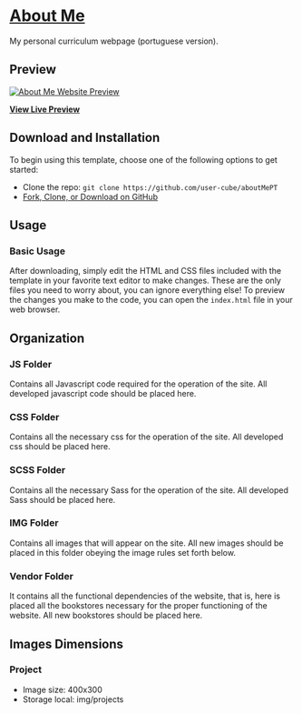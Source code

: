 # [About Me](https://user-cube.github.io/aboutMePT/)
My personal curriculum webpage (portuguese version).

## Preview

[![About Me Website Preview](https://image.ibb.co/bFmJaf/aboutmept.png)](https://user-cube.github.io/aboutMePT/)

**[View Live Preview](https://user-cube.github.io/aboutMePT/)**

## Download and Installation

To begin using this template, choose one of the following options to get started:
* Clone the repo: `git clone https://github.com/user-cube/aboutMePT`
* [Fork, Clone, or Download on GitHub](https://github.com/user-cube/aboutMePT)

## Usage

### Basic Usage

After downloading, simply edit the HTML and CSS files included with the template in your favorite text editor to make changes. These are the only files you need to worry about, you can ignore everything else! To preview the changes you make to the code, you can open the `index.html` file in your web browser.

## Organization

### JS Folder
Contains all Javascript code required for the operation of the site.
All developed javascript code should be placed here.

### CSS Folder
Contains all the necessary css for the operation of the site.
All developed css should be placed here.

### SCSS Folder
Contains all the necessary Sass for the operation of the site.
All developed Sass should be placed here.

### IMG Folder
Contains all images that will appear on the site.
All new images should be placed in this folder obeying the image rules set forth below.

### Vendor Folder
It contains all the functional dependencies of the website, that is, here is placed all the bookstores necessary for the proper functioning of the website.
All new bookstores should be placed here.

## Images Dimensions

### Project

* Image size: 400x300
* Storage local: img/projects
